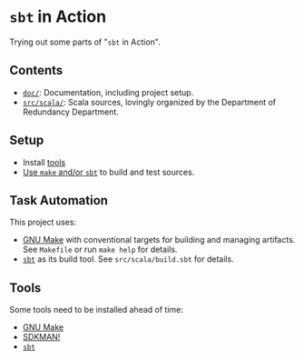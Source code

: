 # `sbt` in Action

Trying out some parts of "`sbt` in Action".

## Contents

- [`doc/`](./doc/README.md): Documentation, including project setup.
- [`src/scala/`](./src/scala/README.md): Scala sources, lovingly organized by the Department of
  Redundancy Department.

## Setup

- Install [tools](#tools)
- [Use `make` and/or `sbt`](#task-automation) to build and test sources.

## Task Automation

This project uses:

- [GNU Make](../doc/tools.md#gnu-make) with conventional targets for building and managing
  artifacts.  See `Makefile` or run `make help` for details.
- [`sbt`](../doc/tools.md#simple-build-tool-sbt) as its build tool.  See `src/scala/build.sbt` for
  details.

## Tools

Some tools need to be installed ahead of time:

- [GNU Make](../doc/tools.md#gnu-make)
- [SDKMAN!](../doc/tools.md#sdkman)
- [`sbt`](../doc/tools.md#simple-build-tool-sbt)
